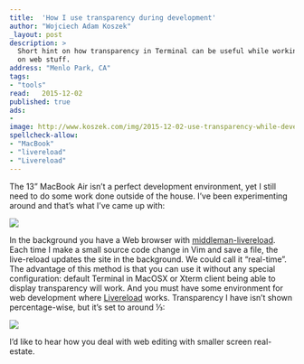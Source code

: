 ```yaml
---
title:	'How I use transparency during development'
author: "Wojciech Adam Koszek"
_layout: post
description: >
  Short hint on how transparency in Terminal can be useful while working
  on web stuff.
address: "Menlo Park, CA"
tags:
- "tools"
read:	2015-12-02
published: true
ads:
- 
image: http://www.koszek.com/img/2015-12-02-use-transparency-while-development/image01.png
spellcheck-allow:
- "MacBook"
- "livereload"
- "Livereload"
---
```




The 13” MacBook Air isn’t a perfect development environment, yet I still
need to do some work done outside of the house. I’ve been experimenting
around and that’s what I’ve came up with:

![](2015-12-02-use-transparency-while-development/image01.png)

In the background you have a Web browser with
[middleman-livereload](https://github.com/middleman/middleman-livereload).
Each time I make a small source code change in Vim and save a file, the
live-reload updates the site in the background. We could call it
“real-time”. The advantage of this method is that you can use it without
any special configuration: default Terminal in MacOSX or Xterm client
being able to display transparency will work. And you must have some
environment for web development where
[Livereload](http://livereload.com/) works. Transparency I have isn’t
shown percentage-wise, but it’s set to around ⅓:

![](2015-12-02-use-transparency-while-development/image03.png)

I’d like to hear how you deal with web editing with smaller screen
real-estate.
